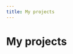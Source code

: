 ```yaml
---
title: My projects
---
```


<script setup>
	import ProjectsPage from "./components/ProjectsPage.vue";
	import ProjectsPageProjects from "./components/ProjectPageProjects.vue"
</script>

# My projects

<ProjectsPage>
	<template #Projects>
		<ProjectsPageProjects/>
	</template>
</ProjectsPage>